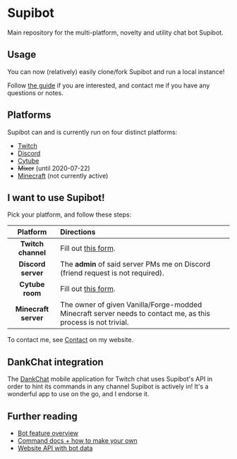 # Supibot
Main repository for the multi-platform, novelty and utility chat bot Supibot.

## Usage
You can now (relatively) easily clone/fork Supibot and run a local instance! 

Follow [the guide](docs/setup.md) if you are interested, and contact me if you have any questions or notes.

## Platforms
Supibot can and is currently run on four distinct platforms:
- [Twitch](https://twitch.tv/)
- [Discord](https://discordapp.com/)
- [Cytube](https://cytu.be/)
- ~~Mixer~~ (until 2020-07-22)
- [Minecraft](https://www.minecraft.net/) (not currently active)

## I want to use Supibot!
Pick your platform, and follow these steps: 

| Platform | Directions |
| :---: |:---|
| **Twitch channel**   | Fill out [this form](https://supinic.com/bot/request-bot/form). |
| **Discord server**   | The **admin** of said server PMs me on Discord (friend request is not required).  | 
| **Cytube room**      | Fill out [this form](https://supinic.com/bot/request-bot/form). |
| **Minecraft server** | The owner of given Vanilla/Forge-modded Minecraft server needs to contact me, as this process is not trivial. |

To contact me, see [Contact](https://supinic.com/contact) on my website.

## DankChat integration
The [DankChat](https://github.com/flex3r/DankChat) mobile application for Twitch chat uses Supibot's API in order to hint its commands in any channel Supibot is actively in!
It's a wonderful app to use on the go, and I endorse it.

## Further reading
- [Bot feature overview](docs/features.md)
- [Command docs + how to make your own](https://github.com/Supinic/supibot-package-manager/blob/master/docs/commands.md)
- [Website API with bot data](docs/api.md)
